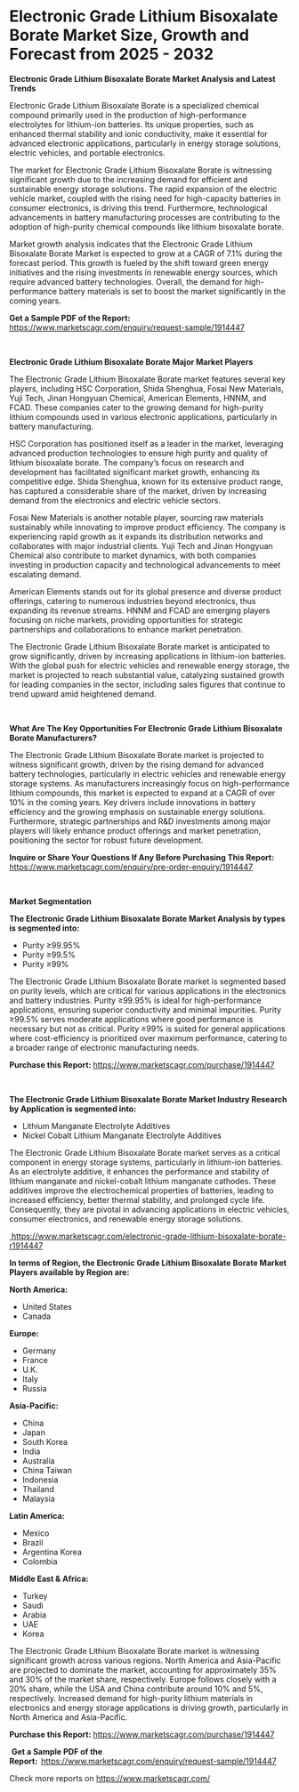 <p><h1>Electronic Grade Lithium Bisoxalate Borate Market Size, Growth and Forecast from 2025 - 2032</h1></p><p><strong>Electronic Grade Lithium Bisoxalate Borate Market Analysis and Latest Trends</strong></p>
<p><p>Electronic Grade Lithium Bisoxalate Borate is a specialized chemical compound primarily used in the production of high-performance electrolytes for lithium-ion batteries. Its unique properties, such as enhanced thermal stability and ionic conductivity, make it essential for advanced electronic applications, particularly in energy storage solutions, electric vehicles, and portable electronics.</p><p>The market for Electronic Grade Lithium Bisoxalate Borate is witnessing significant growth due to the increasing demand for efficient and sustainable energy storage solutions. The rapid expansion of the electric vehicle market, coupled with the rising need for high-capacity batteries in consumer electronics, is driving this trend. Furthermore, technological advancements in battery manufacturing processes are contributing to the adoption of high-purity chemical compounds like lithium bisoxalate borate.</p><p>Market growth analysis indicates that the Electronic Grade Lithium Bisoxalate Borate Market is expected to grow at a CAGR of 7.1% during the forecast period. This growth is fueled by the shift toward green energy initiatives and the rising investments in renewable energy sources, which require advanced battery technologies. Overall, the demand for high-performance battery materials is set to boost the market significantly in the coming years.</p></p>
<p><strong>Get a Sample PDF of the Report:&nbsp;</strong> <a href="https://www.marketscagr.com/enquiry/request-sample/1914447?utm_campaign=2634&utm_medium=2&utm_source=Github&utm_content=ia&utm_term=03042025&utm_id=electronic-grade-lithium-bisoxalate-borate">https://www.marketscagr.com/enquiry/request-sample/1914447</a></p>
<p>&nbsp;</p>
<p><strong>Electronic Grade Lithium Bisoxalate Borate Major Market Players</strong></p>
<p><p>The Electronic Grade Lithium Bisoxalate Borate market features several key players, including HSC Corporation, Shida Shenghua, Fosai New Materials, Yuji Tech, Jinan Hongyuan Chemical, American Elements, HNNM, and FCAD. These companies cater to the growing demand for high-purity lithium compounds used in various electronic applications, particularly in battery manufacturing.</p><p>HSC Corporation has positioned itself as a leader in the market, leveraging advanced production technologies to ensure high purity and quality of lithium bisoxalate borate. The company’s focus on research and development has facilitated significant market growth, enhancing its competitive edge. Shida Shenghua, known for its extensive product range, has captured a considerable share of the market, driven by increasing demand from the electronics and electric vehicle sectors. </p><p>Fosai New Materials is another notable player, sourcing raw materials sustainably while innovating to improve product efficiency. The company is experiencing rapid growth as it expands its distribution networks and collaborates with major industrial clients. Yuji Tech and Jinan Hongyuan Chemical also contribute to market dynamics, with both companies investing in production capacity and technological advancements to meet escalating demand.</p><p>American Elements stands out for its global presence and diverse product offerings, catering to numerous industries beyond electronics, thus expanding its revenue streams. HNNM and FCAD are emerging players focusing on niche markets, providing opportunities for strategic partnerships and collaborations to enhance market penetration.</p><p>The Electronic Grade Lithium Bisoxalate Borate market is anticipated to grow significantly, driven by increasing applications in lithium-ion batteries. With the global push for electric vehicles and renewable energy storage, the market is projected to reach substantial value, catalyzing sustained growth for leading companies in the sector, including sales figures that continue to trend upward amid heightened demand.</p></p>
<p>&nbsp;</p>
<p><strong>What Are The Key Opportunities For Electronic Grade Lithium Bisoxalate Borate Manufacturers?</strong></p>
<p><p>The Electronic Grade Lithium Bisoxalate Borate market is projected to witness significant growth, driven by the rising demand for advanced battery technologies, particularly in electric vehicles and renewable energy storage systems. As manufacturers increasingly focus on high-performance lithium compounds, this market is expected to expand at a CAGR of over 10% in the coming years. Key drivers include innovations in battery efficiency and the growing emphasis on sustainable energy solutions. Furthermore, strategic partnerships and R&D investments among major players will likely enhance product offerings and market penetration, positioning the sector for robust future development.</p></p>
<p><strong>Inquire or Share Your Questions If Any Before Purchasing This Report:</strong> <a href="https://www.marketscagr.com/enquiry/pre-order-enquiry/1914447?utm_campaign=2634&utm_medium=2&utm_source=Github&utm_content=ia&utm_term=03042025&utm_id=electronic-grade-lithium-bisoxalate-borate">https://www.marketscagr.com/enquiry/pre-order-enquiry/1914447</a></p>
<p>&nbsp;</p>
<p><strong>Market Segmentation</strong></p>
<p><strong>The Electronic Grade Lithium Bisoxalate Borate Market Analysis by types is segmented into:</strong></p>
<p><ul><li>Purity ≥99.95%</li><li>Purity ≥99.5%</li><li>Purity ≥99%</li></ul></p>
<p><p>The Electronic Grade Lithium Bisoxalate Borate market is segmented based on purity levels, which are critical for various applications in the electronics and battery industries. Purity ≥99.95% is ideal for high-performance applications, ensuring superior conductivity and minimal impurities. Purity ≥99.5% serves moderate applications where good performance is necessary but not as critical. Purity ≥99% is suited for general applications where cost-efficiency is prioritized over maximum performance, catering to a broader range of electronic manufacturing needs.</p></p>
<p><strong>Purchase this Report:&nbsp;</strong><a href="https://www.marketscagr.com/purchase/1914447?utm_campaign=2634&utm_medium=2&utm_source=Github&utm_content=ia&utm_term=03042025&utm_id=electronic-grade-lithium-bisoxalate-borate">https://www.marketscagr.com/purchase/1914447</a></p>
<p>&nbsp;</p>
<p><strong>The Electronic Grade Lithium Bisoxalate Borate Market Industry Research by Application is segmented into:</strong></p>
<p><ul><li>Lithium Manganate Electrolyte Additives</li><li>Nickel Cobalt Lithium Manganate Electrolyte Additives</li></ul></p>
<p><p>The Electronic Grade Lithium Bisoxalate Borate market serves as a critical component in energy storage systems, particularly in lithium-ion batteries. As an electrolyte additive, it enhances the performance and stability of lithium manganate and nickel-cobalt lithium manganate cathodes. These additives improve the electrochemical properties of batteries, leading to increased efficiency, better thermal stability, and prolonged cycle life. Consequently, they are pivotal in advancing applications in electric vehicles, consumer electronics, and renewable energy storage solutions.</p></p>
<p><a href="https://www.marketscagr.com/electronic-grade-lithium-bisoxalate-borate-r1914447?utm_campaign=2634&utm_medium=2&utm_source=Github&utm_content=ia&utm_term=03042025&utm_id=electronic-grade-lithium-bisoxalate-borate">&nbsp;https://www.marketscagr.com/electronic-grade-lithium-bisoxalate-borate-r1914447</a></p>
<p><strong>In terms of Region, the Electronic Grade Lithium Bisoxalate Borate Market Players available by Region are:</strong></p>
<p>
    <p> <strong> North America: </strong>
        <ul>
            <li>United States</li>
            <li>Canada</li>
        </ul>
        </p> 
    <p> <strong> Europe: </strong>
        <ul>
            <li>Germany</li>
            <li>France</li>
            <li>U.K.</li>
            <li>Italy</li>
            <li>Russia</li>
        </ul>
        </p> 
    <p> <strong> Asia-Pacific: </strong>
        <ul>
            <li>China</li>
            <li>Japan</li>
            <li>South Korea</li>
            <li>India</li>
            <li>Australia</li>
            <li>China Taiwan</li>
            <li>Indonesia</li>
            <li>Thailand</li>
            <li>Malaysia</li>
        </ul>
        </p> 
    <p> <strong> Latin America: </strong>
        <ul>
            <li>Mexico</li>
            <li>Brazil</li>
            <li>Argentina Korea</li>
            <li>Colombia</li>
        </ul>
        </p> 
    <p> <strong> Middle East & Africa: </strong>
        <ul>
            <li>Turkey</li>
            <li>Saudi</li>
            <li>Arabia</li>
            <li>UAE</li>
            <li>Korea</li>
        </ul>
    </p>
    </p>
<p><p>The Electronic Grade Lithium Bisoxalate Borate market is witnessing significant growth across various regions. North America and Asia-Pacific are projected to dominate the market, accounting for approximately 35% and 30% of the market share, respectively. Europe follows closely with a 20% share, while the USA and China contribute around 10% and 5%, respectively. Increased demand for high-purity lithium materials in electronics and energy storage applications is driving growth, particularly in North America and Asia-Pacific.</p></p>
<p><strong>Purchase this Report: </strong><a href="https://www.marketscagr.com/purchase/1914447?utm_campaign=2634&utm_medium=2&utm_source=Github&utm_content=ia&utm_term=03042025&utm_id=electronic-grade-lithium-bisoxalate-borate">https://www.marketscagr.com/purchase/1914447</a></p>
<p>&nbsp;<strong>Get a Sample PDF of the Report:&nbsp;&nbsp;</strong><a href="https://www.marketscagr.com/enquiry/request-sample/1914447?utm_campaign=2634&utm_medium=2&utm_source=Github&utm_content=ia&utm_term=03042025&utm_id=electronic-grade-lithium-bisoxalate-borate">https://www.marketscagr.com/enquiry/request-sample/1914447</a></p>
<p><strong></strong></p>
<p>Check more reports on <a href="https://www.marketscagr.com/?utm_campaign=2634&utm_medium=2&utm_source=Github&utm_content=ia&utm_term=03042025&utm_id=electronic-grade-lithium-bisoxalate-borate">https://www.marketscagr.com/</a></p>
